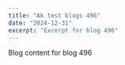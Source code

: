 ```yaml
---
title: "Ak test blogs 496"
date: "2024-12-31"
excerpt: "Excerpt for blog 496"
---
```


Blog content for blog 496